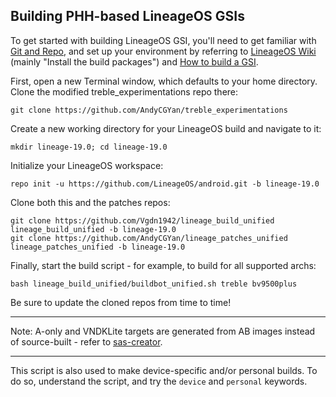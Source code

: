 
## Building PHH-based LineageOS GSIs ##

To get started with building LineageOS GSI, you'll need to get familiar with [Git and Repo](https://source.android.com/source/using-repo.html), and set up your environment by referring to [LineageOS Wiki](https://wiki.lineageos.org/devices/redfin/build) (mainly "Install the build packages") and [How to build a GSI](https://github.com/phhusson/treble_experimentations/wiki/How-to-build-a-GSI%3F).

First, open a new Terminal window, which defaults to your home directory.  Clone the modified treble_experimentations repo there:

    git clone https://github.com/AndyCGYan/treble_experimentations

Create a new working directory for your LineageOS build and navigate to it:

    mkdir lineage-19.0; cd lineage-19.0

Initialize your LineageOS workspace:

    repo init -u https://github.com/LineageOS/android.git -b lineage-19.0

Clone both this and the patches repos:

    git clone https://github.com/Vgdn1942/lineage_build_unified lineage_build_unified -b lineage-19.0
    git clone https://github.com/AndyCGYan/lineage_patches_unified lineage_patches_unified -b lineage-19.0

Finally, start the build script - for example, to build for all supported archs:

    bash lineage_build_unified/buildbot_unified.sh treble bv9500plus

Be sure to update the cloned repos from time to time!

---

Note: A-only and VNDKLite targets are generated from AB images instead of source-built - refer to [sas-creator](https://github.com/AndyCGYan/sas-creator).

---

This script is also used to make device-specific and/or personal builds. To do so, understand the script, and try the `device` and `personal` keywords.
